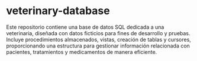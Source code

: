 # veterinary-database
Este repositorio contiene una base de datos SQL dedicada a una veterinaria, diseñada con datos ficticios para fines de desarrollo y pruebas. Incluye procedimientos almacenados, vistas, creación de tablas y cursores, proporcionando una estructura para gestionar información relacionada con pacientes, tratamientos y medicamentos de manera eficiente.
